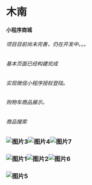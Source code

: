 # 木南
#### 小程序商城
###### 项目目前尚未完善，仍在开发中。。。
###### 基本页面已经构建完成
###### 实现微信小程序授权登陆。
###### 购物车商品展示。
###### 商品搜索
[图片1]:https://www.xibeimn.cn/src/munanshop/zhan1shop.png
[图片2]:https://www.xibeimn.cn/src/munanshop/zhan2shop.png
[图片3]:https://www.xibeimn.cn/src/munanshop/zhan3shop.png
[图片4]:https://www.xibeimn.cn/src/munanshop/zhan4shop.png
[图片5]:https://www.xibeimn.cn/src/munanshop/zhan5shop.png
[图片6]:https://www.xibeimn.cn/src/munanshop/zhan6shop.png
[图片7]:https://www.xibeimn.cn/src/munanshop/zhan7shop.png

### ![图片3]![图片4]![图片7]
### ![图片1]![图片2]![图片6]
### ![图片5]
